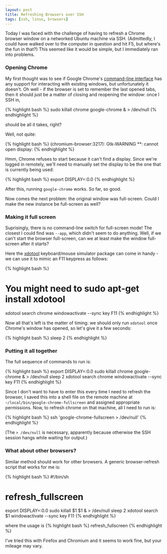 ```yaml
---
layout: post
title: Refreshing Browsers over SSH
tags: [ssh, linux, browsers]
---
```


Today I was faced with the challenge of having to refresh a Chrome browser window on a networked Ubuntu machine via SSH. (Admittedly, I could have walked over to the computer in question and hit F5, but where's the fun in that?) This seemed like it would be simple, but I immediately ran into problems.

### Opening Chrome

My first thought was to see if Google Chrome's [command-line interface](http://peter.sh/experiments/chromium-command-line-switches/) has any support for interacting with existing windows, but unfortunately it doesn't. Oh well - if the browser is set to remember the last opened tabs, then it should just be a matter of closing and reopening the window: once I SSH in,

{% highlight bash %}
sudo killall chrome
google-chrome & > /dev/null
{% endhighlight %}

should be all it takes, right?

Well, not quite:

{% highlight bash %}
(chromium-browser:3217): Gtk-WARNING **: cannot open display:
{% endhighlight %}

Hmm, Chrome refuses to start because it can't find a display. Since we're logged in remotely, we'll need to manually set the display to be the one that is currently being used:

{% highlight bash %}
export DISPLAY=:0.0
{% endhighlight %}

After this, running `google-chrome` works. So far, so good.

Now comes the next problem: the original window was full-screen. Could I make the new instance be full-screen as well?

### Making it full screen

Suprisingly, there is no command-line switch for full-screen mode! The closest I could find was `--app`, which didn't seem to do anything. Well, if we can't start the browser full-screen, can we at least make the window full-screen after it starts?

Here the [xdotool](http://www.semicomplete.com/projects/xdotool/) keyboard/mouse simulator package can come in handy - we can use it to mimic an F11 keypress as follows:

{% highlight bash %}
# You might need to sudo apt-get install xdotool
xdotool search chrome windowactivate --sync key F11
{% endhighlight %}

Now all that's left is the matter of timing: we should only run `xdotool` once Chrome's window has opened, so let's give it a few seconds:

{% highlight bash %}
sleep 2
{% endhighlight %}

### Putting it all together

The full sequence of commands to run is:

{% highlight bash %}
export DISPLAY=:0.0
sudo killall chrome
google-chrome & > /dev/null
sleep 2
xdotool search chrome windowactivate --sync key F11
{% endhighlight %}

Since I don't want to have to enter this every time I need to refresh the browser, I saved this into a shell file on the remote machine at `~/local/bin/google-chrome-fullscreen` and assigned appropriate permissions. Now, to refresh chrome on that machine, all I need to run is:

{% highlight bash %}
ssh <host> 'google-chrome-fullscreen > /dev/null'
{% endhighlight %}

(The `> /dev/null` is necessary, apparently because otherwise the SSH session hangs while waiting for output.)

### What about other browsers?

Similar method should work for other browsers. A generic browser-refresh script that works for me is:

{% highlight bash %}
#!/bin/sh
# refresh_fullscreen

export DISPLAY=:0.0
sudo killall $1
$1 & > /dev/null
sleep 2
xdotool search $1 windowactivate --sync key F11
{% endhighlight %}

where the usage is
{% highlight bash %}
refresh_fullscreen <browser name or path>
{% endhighlight %}

I've tried this with Firefox and Chromium and it seems to work fine, but your mileage may vary.
